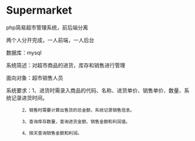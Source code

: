 # Supermarket
php简易超市管理系统，前后端分离


两个人分开完成，一人前端，一人后台

数据库：mysql 

系统简述：对超市商品的进货，库存和销售进行管理

面向对象：超市销售人员

系统要求：1、进货时需录入商品的代码、名称、进货单价、销售单价、数量、系统记录进货时间。

          2、销售时需要计算出售货的总金额，系统记录销售信息。
          
          3、查询库存数量，查询进货金额、销售金额和利润值。
          
          4、按天查询销售金额和利润。
